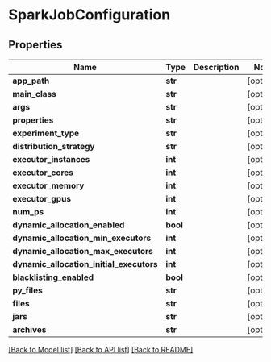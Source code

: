 # SparkJobConfiguration

## Properties
Name | Type | Description | Notes
------------ | ------------- | ------------- | -------------
**app_path** | **str** |  | [optional] 
**main_class** | **str** |  | [optional] 
**args** | **str** |  | [optional] 
**properties** | **str** |  | [optional] 
**experiment_type** | **str** |  | [optional] 
**distribution_strategy** | **str** |  | [optional] 
**executor_instances** | **int** |  | [optional] 
**executor_cores** | **int** |  | [optional] 
**executor_memory** | **int** |  | [optional] 
**executor_gpus** | **int** |  | [optional] 
**num_ps** | **int** |  | [optional] 
**dynamic_allocation_enabled** | **bool** |  | [optional] 
**dynamic_allocation_min_executors** | **int** |  | [optional] 
**dynamic_allocation_max_executors** | **int** |  | [optional] 
**dynamic_allocation_initial_executors** | **int** |  | [optional] 
**blacklisting_enabled** | **bool** |  | [optional] 
**py_files** | **str** |  | [optional] 
**files** | **str** |  | [optional] 
**jars** | **str** |  | [optional] 
**archives** | **str** |  | [optional] 

[[Back to Model list]](../README.md#documentation-for-models) [[Back to API list]](../README.md#documentation-for-api-endpoints) [[Back to README]](../README.md)

